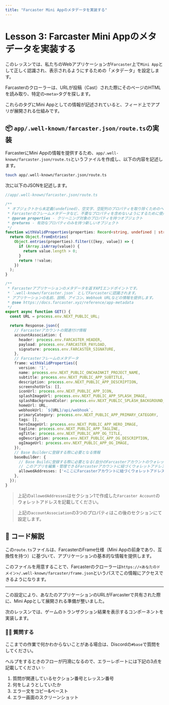 ```yaml
---
title: "Farcaster Mini Appのメタデータを実装する"
---
```


# Lesson 3: Farcaster Mini Appのメタデータを実装する

このレッスンでは、私たちのWebアプリケーションが`Farcaster`上で`Mini App`として正しく認識され、表示されるようにするための「メタデータ」を設定します。

Farcasterのクローラーは、URLが投稿（Cast）された際にそのページのHTMLを読み取り、特定の`<meta>`タグを探します。

これらのタグにMini Appとしての情報が記述されていると、フィード上でアプリが展開される仕組みです。

## 📦 `app/.well-known/farcaster.json/route.ts`の実装

FarcasterにMini Appの情報を提供するため、`app/.well-known/farcaster.json/route.ts`というファイルを作成し、以下の内容を記述します。

```bash
touch app/.well-known/farcaster.json/route.ts
```

次に以下のJSONを記述します。

```ts
//app/.well-known/farcaster.json/route.ts

/**
 * オブジェクトから未定義(undefined)、空文字、空配列のプロパティを取り除くためのヘルパー関数です。
 * Farcasterのフレームメタデータなど、不要なプロパティを含めないようにするために使用します。
 * @param properties - クリーニング対象のプロパティを持つオブジェクト
 * @returns - 有効なプロパティのみを持つ新しいオブジェクト
 */
function withValidProperties(properties: Record<string, undefined | string | string[]>) {
  return Object.fromEntries(
    Object.entries(properties).filter(([key, value]) => {
      if (Array.isArray(value)) {
        return value.length > 0;
      }
      return !!value;
    })
  );
}

/**
 * Farcasterアプリケーションのメタデータを返すAPIエンドポイントです。
 * `.well-known/farcaster.json` としてFarcasterに認識されます。
 * アプリケーションの名前、説明、アイコン、Webhook URLなどの情報を提供します。
 * @see https://docs.farcaster.xyz/reference/app-metadata
 */
export async function GET() {
  const URL = process.env.NEXT_PUBLIC_URL;

  return Response.json({
    // Farcasterアカウントの関連付け情報
    accountAssociation: {
      header: process.env.FARCASTER_HEADER,
      payload: process.env.FARCASTER_PAYLOAD,
      signature: process.env.FARCASTER_SIGNATURE,
    },
    // Farcasterフレームのメタデータ
    frame: withValidProperties({
      version: '1',
      name: process.env.NEXT_PUBLIC_ONCHAINKIT_PROJECT_NAME,
      subtitle: process.env.NEXT_PUBLIC_APP_SUBTITLE,
      description: process.env.NEXT_PUBLIC_APP_DESCRIPTION,
      screenshotUrls: [],
      iconUrl: process.env.NEXT_PUBLIC_APP_ICON,
      splashImageUrl: process.env.NEXT_PUBLIC_APP_SPLASH_IMAGE,
      splashBackgroundColor: process.env.NEXT_PUBLIC_SPLASH_BACKGROUND_COLOR,
      homeUrl: URL,
      webhookUrl: `${URL}/api/webhook`,
      primaryCategory: process.env.NEXT_PUBLIC_APP_PRIMARY_CATEGORY,
      tags: [],
      heroImageUrl: process.env.NEXT_PUBLIC_APP_HERO_IMAGE,
      tagline: process.env.NEXT_PUBLIC_APP_TAGLINE,
      ogTitle: process.env.NEXT_PUBLIC_APP_OG_TITLE,
      ogDescription: process.env.NEXT_PUBLIC_APP_OG_DESCRIPTION,
      ogImageUrl: process.env.NEXT_PUBLIC_APP_OG_IMAGE,
    }),
    // Base Builderに登録する際に必要となる情報
    baseBuilder: {
      // Base Buildに登録する際に必要となる(自分のFarcasterアカウントのウォレットアドレスを設定する)
      // このアプリを編集・管理できるFarcasterアカウントに紐づくウォレットアドレス
      allowedAddresses: ['<ここにFarcasterアカウントに紐づくウォレットアドレスを記載する>'],
    },
  });
}
```

> 上記の`allowedAddresses`はセクション1で作成した`Farcaster Account`のウォレットアドレスを記載してください。

> 上記の`accountAssociation`の3つのプロパティはこの後のセクションにて設定します。

## 📖 コード解説

この`route.ts`ファイルは、FarcasterのFrame仕様（Mini Appの前身であり、互換性を持つ）に基づいて、アプリケーションの基本的な情報を提供します。

このファイルを用意することで、Farcasterのクローラーは`https://<あなたのドメイン>/.well-known/farcaster/frame.json`というパスでこの情報にアクセスできるようになります。

---

この設定により、あなたのアプリケーションのURLがFarcasterで共有された際に、Mini Appとして展開される準備が整いました。

次のレッスンでは、ゲームのトランザクション結果を表示するコンポーネントを実装します。

### 🙋‍♂️ 質問する

ここまでの作業で何かわからないことがある場合は、Discordの`#base`で質問をしてください。

ヘルプをするときのフローが円滑になるので、エラーレポートには下記の3点を記載してください ✨

1.  質問が関連しているセクション番号とレッスン番号
2.  何をしようとしていたか
3.  エラー文をコピー&ペースト
4.  エラー画面のスクリーンショット
